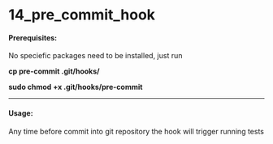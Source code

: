 # 14_pre_commit_hook

#### Prerequisites:
No speciefic packages need to be installed, just run

__cp pre-commit .git/hooks/__

__sudo chmod +x .git/hooks/pre-commit__

---
#### Usage:
Any time before commit into git repository the hook will trigger running
tests
